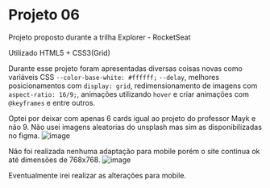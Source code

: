 # Projeto 06

Projeto proposto durante a trilha Explorer - RocketSeat

Utilizado HTML5 + CSS3(Grid)

Durante esse projeto foram apresentadas diversas coisas novas como variáveis CSS ```--color-base-white: #ffffff;``` ```--delay```, melhores posicionamentos com ```display: grid```, redimensionamento de imagens com ```aspect-ratio: 16/9;```, animações utilizando ```hover``` e criar animações com ```@keyframes``` e entre outros.

Optei por deixar com apenas 6 cards igual ao projeto do professor Mayk e não 9. 
Não usei imagens aleatorias do unsplash mas sim as disponibilizadas no figma.
![image](https://github.com/Schambin/FotoBlog/assets/118319638/6ec8ea6d-a3e6-44a4-ac08-a3f984174fc9)

Não foi realizada nenhuma adaptação para mobile porém o site continua ok até dimensões de 768x768.
![image](https://github.com/Schambin/FotoBlog/assets/118319638/4e29340b-b349-465f-b0e5-09bef3b0a140)


Eventualmente irei realizar as alterações para mobile.
